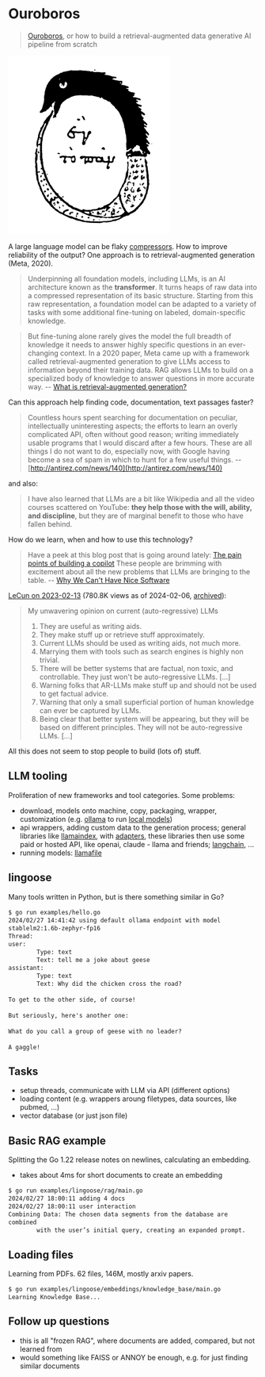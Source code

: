 # Ouroboros

> [Ouroboros](https://en.wikipedia.org/wiki/Ouroboros), or how to build a
> retrieval-augmented data generative AI pipeline from scratch

![](static/Chrysopoea.png)

A large language model can be flaky
[compressors](https://arxiv.org/pdf/2309.10668.pdf). How to improve reliability
of the output? One approach is to retrieval-augmented generation (Meta, 2020).

> Underpinning all foundation models, including LLMs, is an AI architecture
> known as the **transformer**. It turns heaps of raw data into a compressed
> representation of its basic structure. Starting from this raw representation,
> a foundation model can be adapted to a variety of tasks with some additional
> fine-tuning on labeled, domain-specific knowledge.

> But fine-tuning alone rarely gives the model the full breadth of knowledge it
> needs to answer highly specific questions in an ever-changing context. In a
> 2020 paper, Meta came up with a framework called retrieval-augmented
> generation to give LLMs access to information beyond their training data. RAG
> allows LLMs to build on a specialized body of knowledge to answer questions
> in more accurate way. -- [What is retrieval-augmented generation?](https://research.ibm.com/blog/retrieval-augmented-generation-RAG)

Can this approach help finding code, documentation, text passages faster?

> Countless hours spent searching for documentation on peculiar, intellectually
> uninteresting aspects; the efforts to learn an overly complicated API, often
> without good reason; writing immediately usable programs that I would discard
> after a few hours. These are all things I do not want to do, especially now,
> with Google having become a sea of spam in which to hunt for a few useful
> things. -- [http://antirez.com/news/140](http://antirez.com/news/140)

and also:

> I have also learned that LLMs are a bit like Wikipedia and all the video
> courses scattered on YouTube: **they help those with the will, ability, and
> discipline**, but they are of marginal benefit to those who have fallen behind.

How do we learn, when and how to use this technology?

> Have a peek at this blog post that is going around lately: [The pain points
> of building a copilot](https://austinhenley.com/blog/copilotpainpoints.html)
> These people are brimming with excitement about all the new problems that
> LLMs are bringing to the table. -- [Why We Can't Have Nice Software](https://andrewkelley.me/post/why-we-cant-have-nice-software.html)

[LeCun on 2023-02-13](https://twitter.com/ylecun/status/1625118108082995203) (780.8K views as of 2024-02-06, [archived](https://web.archive.org/web/20230213173604/https://twitter.com/ylecun/status/1625118108082995203)):

> My unwavering opinion on current (auto-regressive) LLMs
>
> 1. They are useful as writing aids.
> 3. They make stuff up or retrieve stuff approximately.
> 6. Current LLMs should be used as writing aids, not much more.
> 7. Marrying them with tools such as search engines is highly non trivial.
> 8. There will be better systems that are factual, non toxic, and controllable. They just won't be auto-regressive LLMs.
> [...]
> 10. Warning folks that AR-LLMs make stuff up and should not be used to get factual advice.
> 11. Warning that only a small superficial portion of human knowledge can ever be captured by LLMs.
> 12. Being clear that better system will be appearing, but they will be based on different principles. They will not be auto-regressive LLMs.
> [...]

All this does not seem to stop people to build (lots of) stuff.

## LLM tooling

Proliferation of new frameworks and tool categories. Some problems:

* download, models onto machine, copy, packaging, wrapper, customization (e.g. [ollama](https://ollama.com) to run [local models](https://github.com/miku/localmodels))
* api wrappers, adding custom data to the generation process; general libraries like [llamaindex](https://www.llamaindex.ai/), with [adapters](https://llamahub.ai/), these libraries then use some paid or hosted API, like openai, claude - llama and friends; [langchain](https://www.langchain.com/), ...
* running models: [llamafile](https://github.com/Mozilla-Ocho/llamafile)

## lingoose

Many tools written in Python, but is there something similar in Go?

```
$ go run examples/hello.go
2024/02/27 14:41:42 using default ollama endpoint with model stablelm2:1.6b-zephyr-fp16
Thread:
user:
        Type: text
        Text: tell me a joke about geese
assistant:
        Type: text
        Text: Why did the chicken cross the road?

To get to the other side, of course!

But seriously, here's another one:

What do you call a group of geese with no leader?

A gaggle!
```

## Tasks

* setup threads, communicate with LLM via API (different options)
* loading content (e.g. wrappers aroung filetypes, data sources, like pubmed, ...)
* vector database (or just json file)

## Basic RAG example

Splitting the Go 1.22 release notes on newlines, calculating an embedding.

* takes about 4ms for short documents to create an embedding

```shell
$ go run examples/lingoose/rag/main.go
2024/02/27 18:00:11 adding 4 docs
2024/02/27 18:00:11 user interaction
Combining Data: The chosen data segments from the database are combined
        with the user’s initial query, creating an expanded prompt.
```

## Loading files

Learning from PDFs. 62 files, 146M, mostly arxiv papers.

```
$ go run examples/lingoose/embeddings/knowledge_base/main.go
Learning Knowledge Base...
```

## Follow up questions

* this is all "frozen RAG", where documents are added, compared, but not learned from
* would something like FAISS or ANNOY be enough, e.g. for just finding similar documents


